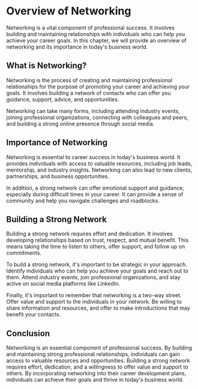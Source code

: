 Overview of Networking
======================================================

Networking is a vital component of professional success. It involves building and maintaining relationships with individuals who can help you achieve your career goals. In this chapter, we will provide an overview of networking and its importance in today's business world.

What is Networking?
-------------------

Networking is the process of creating and maintaining professional relationships for the purpose of promoting your career and achieving your goals. It involves building a network of contacts who can offer you guidance, support, advice, and opportunities.

Networking can take many forms, including attending industry events, joining professional organizations, connecting with colleagues and peers, and building a strong online presence through social media.

Importance of Networking
------------------------

Networking is essential to career success in today's business world. It provides individuals with access to valuable resources, including job leads, mentorship, and industry insights. Networking can also lead to new clients, partnerships, and business opportunities.

In addition, a strong network can offer emotional support and guidance, especially during difficult times in your career. It can provide a sense of community and help you navigate challenges and roadblocks.

Building a Strong Network
-------------------------

Building a strong network requires effort and dedication. It involves developing relationships based on trust, respect, and mutual benefit. This means taking the time to listen to others, offer support, and follow up on commitments.

To build a strong network, it's important to be strategic in your approach. Identify individuals who can help you achieve your goals and reach out to them. Attend industry events, join professional organizations, and stay active on social media platforms like LinkedIn.

Finally, it's important to remember that networking is a two-way street. Offer value and support to the individuals in your network. Be willing to share information and resources, and offer to make introductions that may benefit your contacts.

Conclusion
----------

Networking is an essential component of professional success. By building and maintaining strong professional relationships, individuals can gain access to valuable resources and opportunities. Building a strong network requires effort, dedication, and a willingness to offer value and support to others. By incorporating networking into their career development plans, individuals can achieve their goals and thrive in today's business world.
